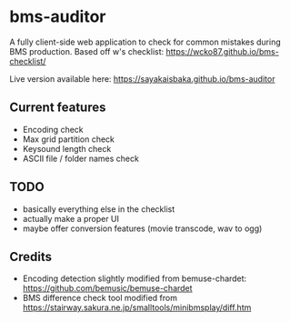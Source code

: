 # bms-auditor

A fully client-side web application to check for common mistakes during BMS production. Based off w's checklist: https://wcko87.github.io/bms-checklist/

Live version available here: https://sayakaisbaka.github.io/bms-auditor

## Current features
- Encoding check
- Max grid partition check
- Keysound length check
- ASCII file / folder names check

## TODO
- basically everything else in the checklist
- actually make a proper UI
- maybe offer conversion features (movie transcode, wav to ogg)

## Credits
- Encoding detection slightly modified from bemuse-chardet: https://github.com/bemusic/bemuse-chardet
- BMS difference check tool modified from https://stairway.sakura.ne.jp/smalltools/minibmsplay/diff.htm
